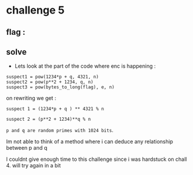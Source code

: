 # challenge 5


## flag : 


## solve

- Lets look at the part of the code where enc is happening : 
```
suspect1 = pow(1234*p + q, 4321, n)
suspect2 = pow(p**2 + 1234, q, n) 
suspect3 = pow(bytes_to_long(flag), e, n)
```

on rewriting we get : 

`suspect 1 = (1234*p + q ) ** 4321 % n`

`suspect 2 = (p**2 + 1234)**q % n`

`p and q are random primes with 1024 bits`.

Im not able to think of a method where i can deduce any relationship between p and q

I couldnt give enough time to this challenge since i was hardstuck on chall 4. will try again in a bit

